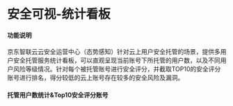 # 安全可视-统计看板

#### 功能说明
京东智联云云安全运营中心（态势感知）针对云上用户安全托管的场景，提供多用户安全托管服务统计看板，可以直观呈现当前账号下所托管的用户数，以及不同用户风险等级情况。针对每个被托管账号进行安全评分，并截取TOP10的安全评分账号进行排名，得分较低的云上账号存在较多的安全风险及漏洞。

#### 托管用户数统计&Top10安全评分账号


